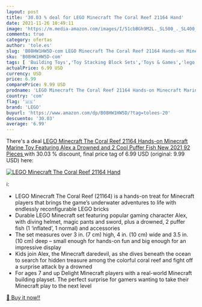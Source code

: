```yaml
---
layout: post
title: '30.03 % deal for LEGO Minecraft The Coral Reef 21164 Hand'
date: 2021-11-26 10:49:11
image: 'https://m.media-amazon.com/images/I/51cbBGh9M2L._SL500_._SL400_.jpg'
comments: true
category: ofertas
author: 'tole.es'
slug: 'B08HW1HW5D-com LEGO Minecraft The Coral Reef 21164 Hands-on Minecraft...'
sku: 'B08HW1HW5D-com'
tags: [ 'Building Toys','Toy Stacking Block Sets','Toys & Games','lego', ]
actualPrice: 6.99 USD
currency: USD
price: 6.99
comparePrice: 9.99 USD
prodname: 'LEGO Minecraft The Coral Reef 21164 Hands-on Minecraft Marine Toy Featuring Alex  a Drowned and 2 Cool Puffer Fish  New 2021  92 Pieces '
country: 'com'
flag: '🇺🇸'
brand: 'LEGO'
buyurl: 'https://www.amazon.com/dp/B08HW1HW5D/?tag=tolees-20'
descuento: '30.03'
average: '6.99'
---
```


There's a deal [LEGO Minecraft The Coral Reef 21164 Hands-on Minecraft Marine Toy Featuring Alex  a Drowned and 2 Cool Puffer Fish  New 2021  92 Pieces ](https://www.amazon.com/dp/B08HW1HW5D/?tag=tolees-20)  with  30.03 % discount, final price tag of  6.99 USD (original: 9.99 USD) here:

[![LEGO Minecraft The Coral Reef 21164 Hand](https://m.media-amazon.com/images/I/51cbBGh9M2L._SL500_._SL400_.jpg)](https://www.amazon.com/dp/B08HW1HW5D/?tag=tolees-20)

ℹ️:

- LEGO Minecraft The Coral Reef (21164) is a hands-on treat for Minecraft players that brings the game’s underwater adventures to life with endlessly reconfigurable LEGO bricks
- Durable LEGO Minecraft set featuring popular gaming character Alex, with diving helmet, magic pants and sword, plus a drowned, 2 puffer fish (1 ‘inflated’, 1 normal) and accessories
- The set measures over 3 in. (7 cm) high, 4 in. (10 cm) wide and 3.5 in. (10 cm) deep – small enough for hands-on fun and big enough for an impressive display
- Kids join Alex, the Minecraft daredevil, as she dives beneath the ocean to search for hidden treasure among the colorful coral reef and fight off a surprise attack by a drowned
- For ages 7 and up Delight Minecraft players with a real-world Minecraft building playset. The perfect surprise for gamers wanting to take their Minecraft play to the next level

[🛒 Buy it now!!](https://www.amazon.com/dp/B08HW1HW5D/?tag=tolees-20)
